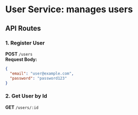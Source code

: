 # User Service: manages users

## API Routes

### 1. Register User

**POST** `/users`  
**Request Body:**

```json
{
  "email": "user@example.com",
  "password": "password123"
}
```

### 2. Get User by Id

**GET** `/users/:id`
